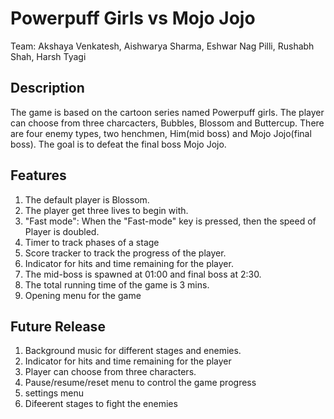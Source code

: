 # Powerpuff Girls vs Mojo Jojo

Team: Akshaya Venkatesh, Aishwarya Sharma, Eshwar Nag Pilli, Rushabh Shah, Harsh Tyagi

## Description

The game is based on the cartoon series named Powerpuff girls. The player can choose from three charcacters, Bubbles, Blossom and Buttercup. There are four enemy types, two henchmen, Him(mid boss) and Mojo Jojo(final boss). The goal is to defeat the final boss Mojo Jojo. 

## Features
1) The default player is Blossom. 
2) The player get three lives to begin with.
3) "Fast mode":
	When the "Fast-mode" key is pressed, then the speed of Player is doubled. 
4) Timer to track phases of a stage
5) Score tracker to track the progress of the player.
7) Indicator for hits and time remaining for the player.
8) The mid-boss is spawned at 01:00 and final boss at 2:30.
9) The total running time of the game is 3 mins.
10) Opening menu for the game


## Future Release
1) Background music for different stages and enemies. 
2) Indicator for hits and time remaining for the player
3) Player can choose from three characters.
4) Pause/resume/reset menu to control the game progress
5) settings menu
6) Difeerent stages to fight the enemies


